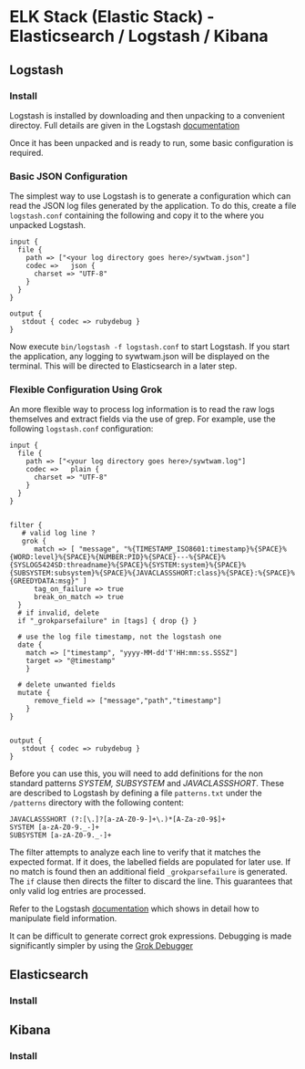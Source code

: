 # ELK Stack (Elastic Stack) - Elasticsearch / Logstash / Kibana



## Logstash

### Install

Logstash is installed by downloading and then unpacking to a convenient directoy.  Full details are given in the Logstash [documentation](https://www.elastic.co/guide/en/logstash/current/installing-logstash.html)

Once it has been unpacked and is ready to run, some basic configuration is required.

### Basic JSON Configuration

The simplest way to use Logstash is to generate a configuration which can read the JSON log files generated by the application. To do this, create a file `logstash.conf` containing the 
following and copy it to the where you unpacked Logstash.

```
input {
  file {
    path => ["<your log directory goes here>/sywtwam.json"]
    codec =>   json {
      charset => "UTF-8"
    }
  }
}

output {
   stdout { codec => rubydebug }
}

```

Now execute `bin/logstash -f logstash.conf` to start Logstash.  If you start the application, any logging to sywtwam.json will be displayed on the terminal.  This will be directed to Elasticsearch 
in a later step.

### Flexible Configuration Using Grok

An more flexible way to process log information is to read the raw logs themselves and extract fields via the use of grep.  For example, use the following `logstash.conf` configuration:
```
input {
  file {
    path => ["<your log directory goes here>/sywtwam.log"]
    codec =>   plain {
      charset => "UTF-8"
    }
  }
}


filter {
   # valid log line ?
   grok {
      match => [ "message", "%{TIMESTAMP_ISO8601:timestamp}%{SPACE}%{WORD:level}%{SPACE}%{NUMBER:PID}%{SPACE}---%{SPACE}%{SYSLOG5424SD:threadname}%{SPACE}%{SYSTEM:system}%{SPACE}%{SUBSYSTEM:subsystem}%{SPACE}%{JAVACLASSSHORT:class}%{SPACE}:%{SPACE}%{GREEDYDATA:msg}" ]
      tag_on_failure => true
      break_on_match => true
  }
  # if invalid, delete
  if "_grokparsefailure" in [tags] { drop {} }

  # use the log file timestamp, not the logstash one
  date {
	match => ["timestamp", "yyyy-MM-dd'T'HH:mm:ss.SSSZ"]
	target => "@timestamp"
	}

  # delete unwanted fields
  mutate {
      remove_field => ["message","path","timestamp"]
    }
}


output {
   stdout { codec => rubydebug }
}
```

Before you can use this, you will need to add definitions for the non standard patterns _SYSTEM, SUBSYSTEM_ and _JAVACLASSSHORT_.  These are described to Logstash 
by defining a file `patterns.txt` under the `/patterns` directory with the following content:

```text
JAVACLASSSHORT (?:[\.]?[a-zA-Z0-9-]+\.)*[A-Za-z0-9$]+
SYSTEM [a-zA-Z0-9._-]+
SUBSYSTEM [a-zA-Z0-9._-]+
```

The filter attempts to analyze each line to verify that it matches the expected format. If it does, the labelled fields are populated for later use. 
If no match is found then an additional field `_grokparsefailure` is generated. The `if` clause then directs the filter to discard the line.  This guarantees that only valid log entries are processed.

Refer to the Logstash [documentation](https://www.elastic.co/guide/en/logstash/current/advanced-pipeline.html) which shows in detail how to manipulate field information.

It can be difficult to generate correct grok expressions.  Debugging is made significantly simpler by using the [Grok Debugger](https://grokdebug.herokuapp.com/)

## Elasticsearch

### Install


## Kibana

### Install

